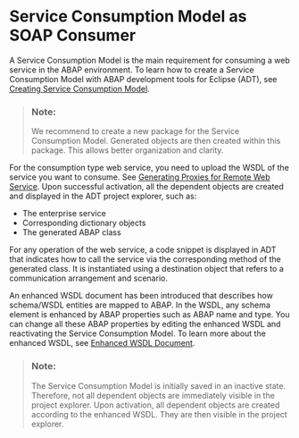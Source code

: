 <!-- loio71e6a8e44d45412ebd221b119d90c233 -->

# Service Consumption Model as SOAP Consumer

A Service Consumption Model is the main requirement for consuming a web service in the ABAP environment. To learn how to create a Service Consumption Model with ABAP development tools for Eclipse \(ADT\), see [Creating Service Consumption Model](https://help.sap.com/docs/abap-cloud/abap-development-tools-user-guide/creating-service-consumption-model?version=sap_btp).

> ### Note:  
> We recommend to create a new package for the Service Consumption Model. Generated objects are then created within this package. This allows better organization and clarity.

For the consumption type web service, you need to upload the WSDL of the service you want to consume. See [Generating Proxies for Remote Web Service](https://help.sap.com/docs/abap-cloud/abap-development-tools-user-guide/generating-proxies-for-remote-web-service?version=sap_btp). Upon successful activation, all the dependent objects are created and displayed in the ADT project explorer, such as:

-   The enterprise service
-   Corresponding dictionary objects
-   The generated ABAP class

For any operation of the web service, a code snippet is displayed in ADT that indicates how to call the service via the corresponding method of the generated class. It is instantiated using a destination object that refers to a communication arrangement and scenario.

An enhanced WSDL document has been introduced that describes how schema/WSDL entities are mapped to ABAP. In the WSDL, any schema element is enhanced by ABAP properties such as ABAP name and type. You can change all these ABAP properties by editing the enhanced WSDL and reactivating the Service Consumption Model. To learn more about the enhanced WSDL, see [Enhanced WSDL Document](enhanced-wsdl-document-3a893d9.md).

> ### Note:  
> The Service Consumption Model is initially saved in an inactive state. Therefore, not all dependent objects are immediately visible in the project explorer. Upon activation, all dependent objects are created according to the enhanced WSDL. They are then visible in the project explorer.

